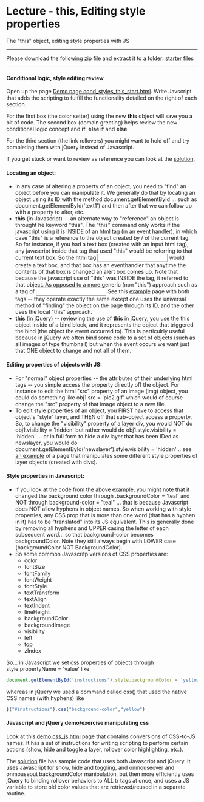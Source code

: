 Lecture - this, Editing style properties
==================================
The "this" object, editing style properties with JS

******************************************************************
Please download the following zip file and extract it to a folder: 
[starter files](http://itpwebdev.herokuapp.com/starters/301/js_var_exp_fun.zip)
******************************************************************

#### Conditional logic, style editing review

Open up the page [Demo page cond_styles_this_start.html](http://webdev.usc.edu/itp301/lecture_examples/cond_styles_this_start.html). Write Javscript that adds the scripting to fulfill the functionality detailed on the right of each section. 

For the first box (the color setter) using the new __this__ object will save you a bit of code. The second box (domain greeting) helps review the new conditional logic concept and __if__, __else if__ and __else__. 

For the third section (the link rollovers) you might want to hold off and try completing them with jQuery instead of Javascript. 

If you get stuck or want to review as reference you can look at the [solution](http://webdev.usc.edu/itp301/lecture_examples/cond_styles_this_end.html). 

#### Locating an object:
*	In any case of altering a property of an object, you need to "find" an object before you can manipulate it. We generally do that by locating an object using its ID with the method document.getElementById ... such as document.getElementById('text1') and then after that we can follow up with a property to alter, etc.
*	__this__ (in Javascript) -- an alternate way to "reference" an object is throught he keyword "this". The "this" command only works if the javascript using it is INSIDE of an html tag (in an event handler), in which case "this" is a reference to the object created by / of the current tag. So for instance, if you had a text box (created with an input html tag), any javascript inside that tag that used "this" would be referring to that current text box. So the html tag <input type="text" id="text1" onChange="alert('The text box contains the string ' + this.value)"> would create a text box, and that box has an eventhandler that anytime the contents of that box is changed an alert box comes up. Note that because the javascript use of "this" was INSIDE the tag, it referred to that object. As opposed to a more generic (non "this") approach such as a tag of <input type="text" id="text1" onChange="alert('The text box contains the string ' + document.getElementById('text1').value)"> See this [example](http://webdev.usc.edu/itp301/lecture_examples/this.html) page with both tags -- they operate exactly the same except one uses the universal method of "finding" the object on the page through its ID, and the other uses the local "this" approach.
*	__this__ (in jQuery) -- reviewing the use of __this__ in jQuery, you use the this object inside of a bind block, and it represents the object that triggered the bind (the object the event occurred to). This is particulrly useful because in jQuery we often bind some code to a set of objects (such as all images of type thumbnail) but when the event occurs we want just that ONE object to change and not all of them.
 
#### Editing properties of objects with JS:
*	For "normal" object properties -- the attributes of their underlying html tags -- you simple access the property directly off the object. For instance to edit the html "src" property of an image (img) object, you could do something like obj1.src = 'pic2.gif' which would of course change the "src" property of that image object to a new file.
*	To edit style properties of an object, you FIRST have to access that object's "style" layer, and THEN off that sub-object access a property. So, to change the "visibility" property of a layer div, you would NOT do obj1.visibility = 'hidden' but rather would do obj1.style.visibility = 'hidden' ... or in full form to hide a div layer that has been IDed as newslayer, you would do document.getElementById('newslayer').style.visibility = 'hidden' .. see [an example](http://webdev.usc.edu/itp301/lecture_examples/edit_style_properties.html) of a page that manipulates some different style properties of layer objects (created with divs).
 
#### Style properties in Javascript:
*	If	you look at the code from the above example, you might note that it changed the background color through .backgroundColor = 'teal' and NOT through background-color = "teal" ... that is because Javascript does NOT allow hyphens in object names. So when working with style properties, any CSS prop that is more than one word (that has a hyphen in it) has to be "translated" into its JS equivalent. This is generally done by removing all hyphens and UPPER casing the letter of each subsequent word... so that background-color becomes backgroundColor. Note they still always begin with LOWER case (backgroundColor NOT BackgroundColor).
*	So some common Javascritp versions of CSS properties are:
	*	color
	*	fontSize
	*	fontFamily
	*	fontWeight
	*	fontStyle
	*	textTransform
	*	textAlign
	*	textIndent
	*	lineHeight
	*	backgroundColor
	*	backgroundImage
	*	visibility
	*	left
	*	top
	*	zIndex

So... in Javascript we set css properties of objects through style.propertyName = 'value' like
```js
document.getElementById('instructions').style.backgroundColor = 'yellow'
```

whereas in jQuery we used a command called css() that used the native CSS names (with hyphens) like
```js
$("#instructions").css("background-color","yellow")
```


#### Javascript and jQuery demo/exercise manipulating css

Look at this [demo css_js.html](http://webdev.usc.edu/itp301/lecture_examples/css_js_start.html) page that contains conversions of CSS-to-JS names. It has a set of instructions for writing scripting to perform certain actions (show, hide and toggle a layer, rollover color highlighting, etc.). 

The [solution](http://webdev.usc.edu/itp301/lecture_examples/css_js_end.html) file has sample code that uses both Javascript and jQuery. It uses Javascript for show, hide and toggling, and onmouseover and onmouseout backgroundColor manipulation, but then more efficiently uses jQuery to binding rollover behaviors to ALL tr tags at once, and uses a JS variable to store old color values that are retrieved/reused in a separate routine.  